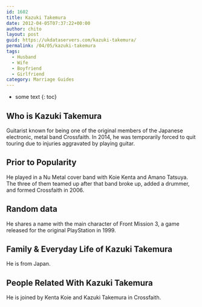 ```yaml
---
id: 1602
title: Kazuki Takemura
date: 2012-04-05T07:37:22+00:00
author: chito
layout: post
guid: https://ukdataservers.com/kazuki-takemura/
permalink: /04/05/kazuki-takemura
tags:
  - Husband
  - Wife
  - Boyfriend
  - Girlfriend
category: Marriage Guides
---
```


* some text
{: toc}
          
          
## Who is  Kazuki Takemura
                  
                  
                  
Guitarist known for being one of the original members of the Japanese electronic, metal band Crossfaith. In 2014, he was temporarily forced to quit touring due to injuries aggravated by playing guitar.
                  
                
                
                
## Prior to Popularity 
                  
                  
                  
He played in a Nu Metal cover band with Koie Kenta and Amano Tatsuya. The three of them teamed up after that band broke up, added a drummer, and formed Crossfaith in 2006.
                  
                
                
                
## Random data 
                  
                  
                  
He shares a name with the main character of Front Mission 3, a game released for the original PlayStation in 1999.
                  
                
                
                
## Family & Everyday Life of Kazuki Takemura
                  
                  
                  
He is from Japan.
                  
                
                
                
## People Related With  Kazuki Takemura
                  
                  
                  
He is joined by Kenta Koie and Kazuki Takemura in Crossfaith.
                  
                
              
            
          
          
          
    
    
  
